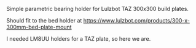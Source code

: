 Simple parametric bearing holder for Lulzbot TAZ 300x300 build plates.

Should fit to the bed holder at https://www.lulzbot.com/products/300-x-300mm-bed-plate-mount

I needed LM8UU holders for a TAZ plate, so here we are.
